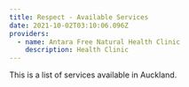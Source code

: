 ```yaml
---
title: Respect - Available Services
date: 2021-10-02T03:10:06.096Z
providers:
  - name: Antara Free Natural Health Clinic
    description: Health Clinic
---
```

This is a list of services available in Auckland.